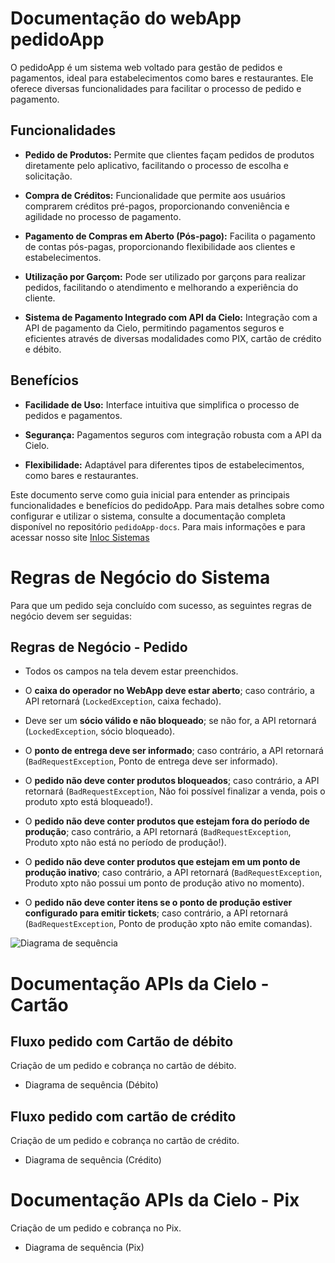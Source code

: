 # Documentação do webApp pedidoApp

O pedidoApp é um sistema web voltado para gestão de pedidos e pagamentos, ideal para estabelecimentos como bares e restaurantes. Ele oferece diversas funcionalidades para facilitar o processo de pedido e pagamento.

## Funcionalidades

- **Pedido de Produtos:** Permite que clientes façam pedidos de produtos diretamente pelo aplicativo, facilitando o processo de escolha e solicitação.

- **Compra de Créditos:** Funcionalidade que permite aos usuários comprarem créditos pré-pagos, proporcionando conveniência e agilidade no processo de pagamento.

- **Pagamento de Compras em Aberto (Pós-pago):** Facilita o pagamento de contas pós-pagas, proporcionando flexibilidade aos clientes e estabelecimentos.

- **Utilização por Garçom:** Pode ser utilizado por garçons para realizar pedidos, facilitando o atendimento e melhorando a experiência do cliente.

- **Sistema de Pagamento Integrado com API da Cielo:** Integração com a API de pagamento da Cielo, permitindo pagamentos seguros e eficientes através de diversas modalidades como PIX, cartão de crédito e débito.

## Benefícios

- **Facilidade de Uso:** Interface intuitiva que simplifica o processo de pedidos e pagamentos.

- **Segurança:** Pagamentos seguros com integração robusta com a API da Cielo.

- **Flexibilidade:** Adaptável para diferentes tipos de estabelecimentos, como bares e restaurantes.

Este documento serve como guia inicial para entender as principais funcionalidades e benefícios do pedidoApp. Para mais detalhes sobre como configurar e utilizar o sistema, consulte a documentação completa disponível no repositório `pedidoApp-docs`. Para mais informações e para acessar nosso site [Inloc Sistemas](https://inlocsistemas.com.br/) 

# Regras de Negócio do Sistema

Para que um pedido seja concluído com sucesso, as seguintes regras de negócio devem ser seguidas:

## Regras de Negócio - Pedido

- Todos os campos na tela devem estar preenchidos.

- O **caixa do operador no WebApp deve estar aberto**; caso contrário, a API retornará (`LockedException`, caixa fechado).

- Deve ser um **sócio válido e não bloqueado**; se não for, a API retornará (`LockedException`, sócio bloqueado).

- O **ponto de entrega deve ser informado**; caso contrário, a API retornará (`BadRequestException`, Ponto de entrega deve ser informado).

- O **pedido não deve conter produtos bloqueados**; caso contrário, a API retornará (`BadRequestException`, Não foi possível finalizar a venda, pois o produto xpto está bloqueado!).

- O **pedido não deve conter produtos que estejam fora do período de produção**; caso contrário, a API retornará (`BadRequestException`, Produto xpto não está no período de produção!).

- O **pedido não deve conter produtos que estejam em um ponto de produção inativo**; caso contrário, a API retornará (`BadRequestException`, Produto xpto não possui um ponto de produção ativo no momento).

- O **pedido não deve conter itens se o ponto de produção estiver configurado para emitir tickets**; caso contrário, a API retornará (`BadRequestException`, Ponto de produção xpto não emite comandas).

![Diagrama de sequência](regras-de-negócio-do-sistema.webp)

# Documentação APIs da Cielo - Cartão

## Fluxo pedido com Cartão de débito
Criação de um pedido e cobrança no cartão de débito.
- Diagrama de sequência (Débito)

## Fluxo pedido com cartão de crédito
Criação de um pedido e cobrança no cartão de crédito.
- Diagrama de sequência (Crédito)


# Documentação APIs da Cielo - Pix
Criação de um pedido e cobrança no Pix.
- Diagrama de sequência (Pix)
